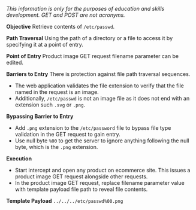 *This information is only for the purposes of education and skills development. GET and POST are not acronyms.*

**Objective**
Retrieve contents of  `/etc/passwd`.

**Path Traversal**
Using the path of a directory or a file to access it by specifying it at a point of entry.

**Point of Entry**
Product image GET request filename parameter can be edited.

**Barriers to Entry**
There is protection against file path traversal sequences. 
- The web application validates the file extension to verify that the file named in the request is an image.
- Additionally, `/etc/passwd` is not an image file as it does not end with an extension such `.svg` or `.png`.

**Bypassing Barrier to Entry**
- Add `.png` extension to the `/etc/password` file to bypass file type validation in the GET request to gain entry.
- Use null byte `%00` to get the server to ignore anything following the null byte, which is the `.png` extension.

**Execution**
- Start intercept and open any product on ecommerce site. This issues a product image GET request alongside other requests.
- In the product image GET request, replace filename parameter value with template payload file path to reveal file contents.

**Template Payload**
`../../../etc/passwd%00.png`


